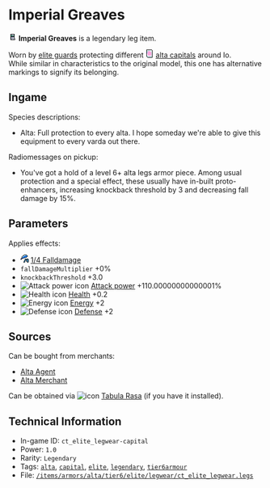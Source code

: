 # Imperial Greaves

<img src="https://raw.githubusercontent.com/Ceterai/Enternia/main/items/armors/alta/tier6/elite/legwear/icon.png" alt="Imperial Greaves icon" loading="lazy" height="16px" width="auto" /> **Imperial Greaves** is a legendary leg item.

Worn by [elite guards](https://ceterai.github.io/MyEnternia/Wiki/EliteGuard) protecting different <img src="https://raw.githubusercontent.com/Ceterai/Enternia/main/codex/alta/ebook/stardust.png" alt="Alta Capitals icon" loading="lazy" height="16px" width="auto" /> [alta capitals](https://ceterai.github.io/MyEnternia/Wiki/AltaCapitals) around Io.  
While similar in characteristics to the original model, this one has alternative markings to signify its belonging.

## Ingame

Species descriptions:

- Alta: Full protection to every alta. I hope someday we're able to give this equipment to every varda out there.

Radiomessages on pickup:

- You've got a hold of a level 6+ alta legs armor piece. Among usual protection and a special effect, these usually have in-built proto-enhancers, increasing knockback threshold by 3 and decreasing fall damage by 15%.

## Parameters

Applies effects:

- <img src="https://raw.githubusercontent.com/Ceterai/Enternia/main/stats/effects/ct_velocity_jump/ct_longfall.png" alt="1/4 Falldamage icon" loading="lazy" height="16px" width="auto" /> [1/4 Falldamage](https://ceterai.github.io/MyEnternia/Wiki/1By4Falldamage)
- `fallDamageMultiplier` +0%
- `knockbackThreshold` +3.0
- <img src="https://starbounder.org/mediawiki/images/d/d0/Power_Icon.png" alt="Attack power icon" loading="lazy" height="15px" width="15px" /> [Attack power](https://starbounder.org/Attack_power) +110.00000000000001%
- <img src="https://starbounder.org/mediawiki/images/4/44/Health_Icon.png" alt="Health icon" loading="lazy" height="15px" width="15px" /> [Health](https://starbounder.org/Health) +0.2
- <img src="https://starbounder.org/mediawiki/images/a/a3/Energy_Icon.png" alt="Energy icon" loading="lazy" height="15px" width="15px" /> [Energy](https://starbounder.org/Energy) +2
- <img src="https://starbounder.org/mediawiki/images/c/c8/Armor_Icon.png" alt="Defense icon" loading="lazy" height="15px" width="15px" /> [Defense](https://starbounder.org/Defense) +2

## Sources

Can be bought from merchants:

- [Alta Agent](https://ceterai.github.io/MyEnternia/Wiki/AltaAgent)
- [Alta Merchant](https://ceterai.github.io/MyEnternia/Wiki/AltaMerchant)

Can be obtained via <img src="https://steamuserimages-a.akamaihd.net/ugc/263843960696222713/3EC9A7C005541F7D577EBCB8C5736B4EFC9973D6/" alt="icon" width="8" height="12"/> [Tabula Rasa](https://community.playstarbound.com/resources/the-tabula-rasa.3222/) (if you have it installed).

## Technical Information

- In-game ID: `ct_elite_legwear-capital`
- Power: `1.0`
- Rarity: `Legendary`
- Tags: [`alta`](https://ceterai.github.io/MyEnternia/Wiki/Tags/Alta), [`capital`](https://ceterai.github.io/MyEnternia/Wiki/Tags/Capital), [`elite`](https://ceterai.github.io/MyEnternia/Wiki/Tags/Elite), [`legendary`](https://ceterai.github.io/MyEnternia/Wiki/Tags/Legendary), [`tier6armour`](https://ceterai.github.io/MyEnternia/Wiki/Tags/Tier6Armour)
- File: [`/items/armors/alta/tier6/elite/legwear/ct_elite_legwear.legs`](https://github.com/Ceterai/Enternia/blob/main/items/armors/alta/tier6/elite/legwear/ct_elite_legwear.legs)
